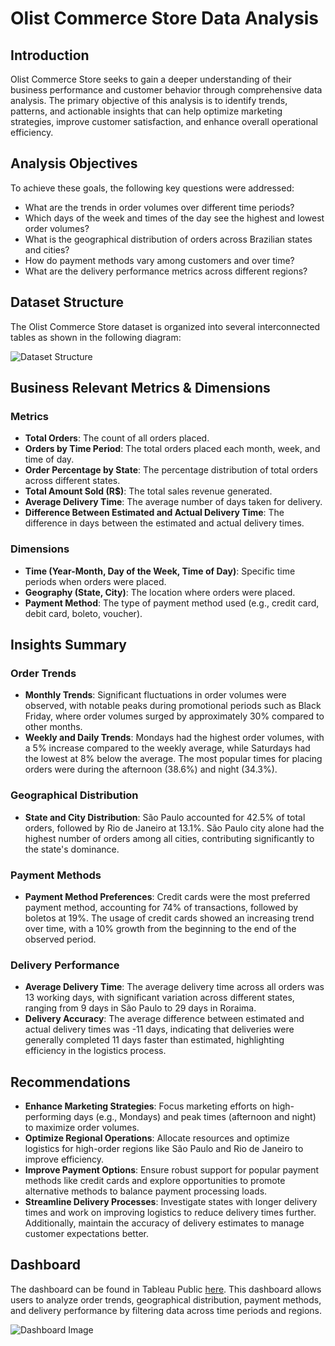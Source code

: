 # Olist Commerce Store Data Analysis

## Introduction
Olist Commerce Store seeks to gain a deeper understanding of their business performance and customer behavior through comprehensive data analysis. The primary objective of this analysis is to identify trends, patterns, and actionable insights that can help optimize marketing strategies, improve customer satisfaction, and enhance overall operational efficiency.

## Analysis Objectives
To achieve these goals, the following key questions were addressed:

- What are the trends in order volumes over different time periods?
- Which days of the week and times of the day see the highest and lowest order volumes?
- What is the geographical distribution of orders across Brazilian states and cities?
- How do payment methods vary among customers and over time?
- What are the delivery performance metrics across different regions?

## Dataset Structure

The Olist Commerce Store dataset is organized into several interconnected tables as shown in the following diagram:

![Dataset Structure](https://github.com/user-attachments/assets/6257c643-91b0-49ee-a75e-c5e52339d33a)

## Business Relevant Metrics & Dimensions

### Metrics
- **Total Orders**: The count of all orders placed.
- **Orders by Time Period**: The total orders placed each month, week, and time of day.
- **Order Percentage by State**: The percentage distribution of total orders across different states.
- **Total Amount Sold (R$)**: The total sales revenue generated.
- **Average Delivery Time**: The average number of days taken for delivery.
- **Difference Between Estimated and Actual Delivery Time**: The difference in days between the estimated and actual delivery times.

### Dimensions
- **Time (Year-Month, Day of the Week, Time of Day)**: Specific time periods when orders were placed.
- **Geography (State, City)**: The location where orders were placed.
- **Payment Method**: The type of payment method used (e.g., credit card, debit card, boleto, voucher).

## Insights Summary

### Order Trends

- **Monthly Trends**: Significant fluctuations in order volumes were observed, with notable peaks during promotional periods such as Black Friday, where order volumes surged by approximately 30% compared to other months.
- **Weekly and Daily Trends**: Mondays had the highest order volumes, with a 5% increase compared to the weekly average, while Saturdays had the lowest at 8% below the average. The most popular times for placing orders were during the afternoon (38.6%) and night (34.3%).

### Geographical Distribution

- **State and City Distribution**: São Paulo accounted for 42.5% of total orders, followed by Rio de Janeiro at 13.1%. São Paulo city alone had the highest number of orders among all cities, contributing significantly to the state's dominance.

### Payment Methods

- **Payment Method Preferences**: Credit cards were the most preferred payment method, accounting for 74% of transactions, followed by boletos at 19%. The usage of credit cards showed an increasing trend over time, with a 10% growth from the beginning to the end of the observed period.

### Delivery Performance

- **Average Delivery Time**: The average delivery time across all orders was 13 working days, with significant variation across different states, ranging from 9 days in São Paulo to 29 days in Roraima.
- **Delivery Accuracy**: The average difference between estimated and actual delivery times was -11 days, indicating that deliveries were generally completed 11 days faster than estimated, highlighting efficiency in the logistics process.


## Recommendations
- **Enhance Marketing Strategies**: Focus marketing efforts on high-performing days (e.g., Mondays) and peak times (afternoon and night) to maximize order volumes.
- **Optimize Regional Operations**: Allocate resources and optimize logistics for high-order regions like São Paulo and Rio de Janeiro to improve efficiency.
- **Improve Payment Options**: Ensure robust support for popular payment methods like credit cards and explore opportunities to promote alternative methods to balance payment processing loads.
- **Streamline Delivery Processes**: Investigate states with longer delivery times and work on improving logistics to reduce delivery times further. Additionally, maintain the accuracy of delivery estimates to manage customer expectations better.

## Dashboard
The dashboard can be found in Tableau Public [here](https://public.tableau.com/app/profile/oussama.ziane/viz/OlistE-Commerce_16992851459070/EVOLDWEEKTDAY2). This dashboard allows users to analyze order trends, geographical distribution, payment methods, and delivery performance by filtering data across time periods and regions.

![Dashboard Image](https://github.com/user-attachments/assets/fd8033c0-b273-4c6f-bcc5-68899469cd1e)
